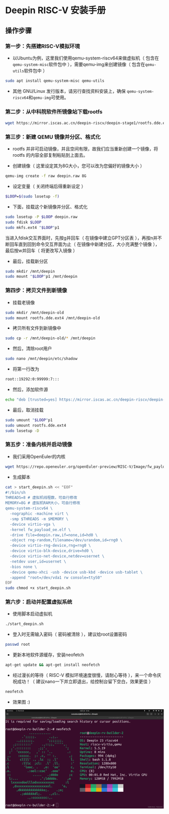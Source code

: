 # Deepin RISC-V 安装手册
## 操作步骤
### 第一步：先搭建RISC-V模拟环境
- 以Ubuntu为例，这里我们使用qemu-system-riscv64来做虚拟机（ 包含在```qemu-system-misc```软件包中 ），需要qemu-img来创建镜像（ 包含在```qemu-utils```软件包中 ）

```bash
sudo apt install qemu-system-misc qemu-utils
```

- 其他 GNU/Linux 发行版本，请另行查找资料安装上，确保 ```qemu-system-riscv64```和```qemu-img```可使用。

### 第二步：从中科院软件所镜像站下载rootfs

```bash
wget https://mirror.iscas.ac.cn/deepin-riscv/deepin-stage1/rootfs.dde.ext4
```

### 第三步：新建 QEMU 镜像并分区、格式化
- rootfs 并非可启动镜像，并且空间有限，故我们应当重新创建一个镜像，将rootfs 的内容全部复制粘贴到上面去。

- 创建镜像（ 这里设定其为8G大小，您可以改为您偏好的镜像大小 ）

```bash
qemu-img create -f raw deepin.raw 8G
```

- 设定变量（ 关闭终端后得重新设定 ）

```bash
$LOOP=$(sudo losetup -f)
```

- 下面，挂载这个新镜像并分区、格式化

```bash
sudo losetup -P $LOOP deepin.raw
sudo fdisk $LOOP
sudo mkfs.ext4 "$LOOP"p1
```

当进入fdisk交互界面时，先按g并回车（ 在镜像中建立GPT分区表 ），再按n并不断回车直到回到命令交互界面为止（ 在镜像中新建分区，大小充满整个镜像 ），最后按w并回车（ 将更改写入镜像 ）

- 最后，挂载新分区

```bash
sudo mkdir /mnt/deepin
sudo mount "$LOOP"p1 /mnt/deepin
```

### 第四步：拷贝文件到新镜像
- 挂载老镜像

```bash
sudo mkdir /mnt/deepin-old
sudo mount rootfs.dde.ext4 /mnt/deepin-old
```

- 拷贝所有文件到新镜像中

```bash
sudo cp -r /mnt/deepin-old/* /mnt/deepin
```

- 然后，清除root用户

```bash
sudo nano /mnt/deepin/etc/shadow
```

- 将第一行改为

```bash
root::19292:0:99999:7:::
```

- 然后，添加软件源

```bash
echo "deb [trusted=yes] https://mirror.iscas.ac.cn/deepin-riscv/deepin-stage1/ beige main" | sudo tee /mnt/deepin/etc/apt/source.list &> /dev/null
```

- 最后，取消挂载

```bash
sudo umount "$LOOP"p1
sudo umount rootfs.dde.ext4
sudo losetup -D
```

### 第五步：准备内核并启动镜像

- 我们采用OpenEuler的内核

```bash
wget https://repo.openeuler.org/openEuler-preview/RISC-V/Image/fw_payload_oe.elf
```

- 生成脚本

```bash
cat > start_deepin.sh << "EOF"
#!/bin/sh
THREADS=8 # 虚拟机线程数，可自行修改
MEMORY=8G # 虚拟机RAM大小，可自行修改
qemu-system-riscv64 \
  -nographic -machine virt \
  -smp $THREADS -m $MEMORY \
  -device virtio-vga \
  -kernel fw_payload_oe.elf \
  -drive file=deepin.raw,if=none,id=hd0 \
  -object rng-random,filename=/dev/urandom,id=rng0 \
  -device virtio-rng-device,rng=rng0 \
  -device virtio-blk-device,drive=hd0 \
  -device virtio-net-device,netdev=usernet \
  -netdev user,id=usernet \
  -bios none \
  -device qemu-xhci -usb -device usb-kbd -device usb-tablet \
  -append "root=/dev/vda1 rw console=ttyS0"
EOF
sudo chmod +x start_deepin.sh
```

### 第六步：启动并配置虚拟系统

- 使用脚本启动虚拟机

```bash
./start_deepin.sh
```

- 登入时无需输入密码（ 密码被清除 ），建议给root设置密码

```bash
passwd root
```
- 更新本地软件源缓存，安装neofetch

```bash
apt-get update && apt-get install neofetch
```

- 经过漫长的等待（ RISC-V 模拟环境速度很慢，请耐心等待 ），来一个命令庆祝成功！（ 建议nano一下并立即退出，给控制台留下空白，效果更佳 ）

```bash
neofetch
```

- 效果图 :)

![在这里插入图片描述](./img/019df9eabe2d49149badc82f91a91f9f.png)